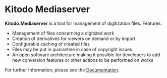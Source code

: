 # Kitodo Mediaserver
**Kitodo.Mediaserver** is a tool for management of digitization files. Features: 

* Management of files concerning a digitized work
* Creation of derivatives for viewers on demand or by import
* Configurable caching of created files
* Files may be put in quarantine in case of copyright issues
* An open software architecture making it possible for developers to add new conversion features or other actions to be performed on works

For further Information, please see the [Documentation](https://github.com/tuub/kitodo-mediaserver/tree/master/doc).
